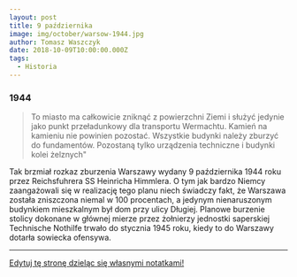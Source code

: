 ```yaml
---
layout: post
title: 9 października
image: img/october/warsow-1944.jpg
author: Tomasz Waszczyk
date: 2018-10-09T10:00:00.000Z
tags:
  - Historia
---
```


### 1944

>To miasto ma całkowicie zniknąć z powierzchni Ziemi i służyć jedynie jako punkt przeładunkowy dla transportu Wermachtu. Kamień na kamieniu nie powinien pozostać. Wszystkie budynki należy zburzyć do fundamentów. Pozostaną tylko urządzenia techniczne i budynki kolei żelznych"

Tak brzmiał rozkaz zburzenia Warszawy wydany 9 października 1944 roku przez Reichsfuhrera SS Heinricha Himmlera.
O tym jak bardzo Niemcy zaangażowali się w realizację tego planu niech świadczy fakt, że Warszawa została zniszczona niemal w 100 procentach, a jedynym nienaruszonym budynkiem mieszkalnym był dom przy ulicy Długiej.
Planowe burzenie stolicy dokonane w głównej mierze przez żołnierzy jednostki saperskiej Technische Nothilfe trwało do stycznia 1945 roku, kiedy to do Warszawy dotarła sowiecka ofensywa.

---

<a href="https://github.com/TomaszWaszczyk/historia.waszczyk.com/edit/master/src/content/october-9.md" target="_blank">Edytuj tę stronę dzieląc się własnymi notatkami!</a>
